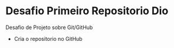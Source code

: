 # Desafio Primeiro Repositorio Dio

Desafio de Projeto sobre Git/GitHub

 - Cria o repositorio no GitHub
